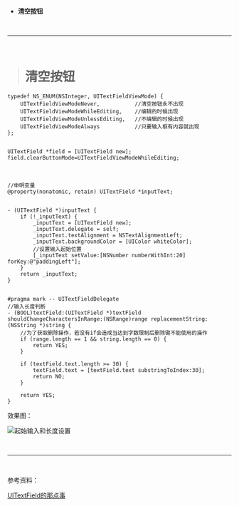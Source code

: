 
- **清空按钮**

<br/>

***
<br/>

># 清空按钮

```
typedef NS_ENUM(NSInteger, UITextFieldViewMode) {
    UITextFieldViewModeNever,           //清空按钮永不出现
    UITextFieldViewModeWhileEditing,    //编辑的时候出现
    UITextFieldViewModeUnlessEditing,   //不编辑的时候出现
    UITextFieldViewModeAlways           //只要输入框有内容就出现
};


UITextField *field = [UITextField new];
field.clearButtonMode=UITextFieldViewModeWhileEditing; 
```


<br/>


```
//申明变量
@property(nonatomic, retain) UITextField *inputText;


- (UITextField *)inputText {
    if (!_inputText) {
        _inputText = [UITextField new];
        _inputText.delegate = self;
        _inputText.textAlignment = NSTextAlignmentLeft;
        _inputText.backgroundColor = [UIColor whiteColor];
        //设置输入起始位置
        [_inputText setValue:[NSNumber numberWithInt:20] forKey:@"paddingLeft"];
    }
    return _inputText;
}


#pragma mark -- UITextFieldDelegate
//输入长度判断
- (BOOL)textField:(UITextField *)textField shouldChangeCharactersInRange:(NSRange)range replacementString:(NSString *)string {
    //为了获取删除操作，若没有if会造成当达到字数限制后删除键不能使用的操作
    if (range.length == 1 && string.length == 0) {
        return YES;
    }
    
    if (textField.text.length >= 30) {
        textField.text = [textField.text substringToIndex:30];
        return NO;
    }
    
    return YES;
}
```

效果图：

![起始输入和长度设置](https://upload-images.jianshu.io/upload_images/2959789-2130fef6c6675534.png?imageMogr2/auto-orient/strip%7CimageView2/2/w/1240)


<br/>

***
<br/>

参考资料：

[UITextField的那点事](https://www.jianshu.com/p/4b9957f2afc2)

